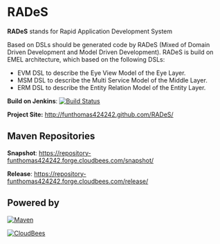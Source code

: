 RADeS
=====
**RADeS** stands for Rapid Application Development System

Based on DSLs should be generated code by RADeS (Mixed of Domain Driven Development and Model Driven Development).
RADeS is build on EMEL architecture, which based on the following DSLs:
 
 - EVM DSL to describe the Eye View Model of the Eye Layer. 
 - MSM DSL to describe the Multi Service Model of the Middle Layer.
 - ERM DSL to describe the Entity Relation Model of the Entity Layer.
 
**Build on Jenkins**: [![Build Status](https://funthomas424242.ci.cloudbees.com/buildStatus/icon?job=RADeS)](https://funthomas424242.ci.cloudbees.com/job/RADeS/)
 
**Project Site:** http://funthomas424242.github.com/RADeS/


Maven Repositories
------------------

**Snapshot**: https://repository-funthomas424242.forge.cloudbees.com/snapshot/

**Release**: https://repository-funthomas424242.forge.cloudbees.com/release/

Powered by
----------

[![Maven](http://maven.apache.org/images/logos/maven-feather.png)](http://maven.apache.org)

[![CloudBees](http://web-static-cloudfront.s3.amazonaws.com/images/badges/BuiltOnDEV.png)](http://cloudbees.com)

